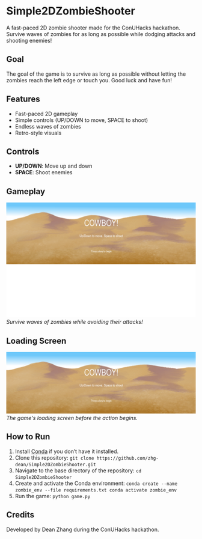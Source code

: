# Simple2DZombieShooter
A fast-paced 2D zombie shooter made for the ConUHacks hackathon. Survive waves of zombies for as long as possible while dodging attacks and shooting enemies!

## Goal
The goal of the game is to survive as long as possible without letting the zombies reach the left edge or touch you. 
Good luck and have fun!

## Features
- Fast-paced 2D gameplay
- Simple controls (UP/DOWN to move, SPACE to shoot)
- Endless waves of zombies
- Retro-style visuals

## Controls
- **UP/DOWN**: Move up and down
- **SPACE**: Shoot enemies

## Gameplay
![Gameplay Screenshot](./doc/game.png)
*Survive waves of zombies while avoiding their attacks!*

## Loading Screen
![Loading Screen](./doc/LoadingScreen.PNG)
*The game's loading screen before the action begins.*

## How to Run
1. Install [Conda](https://docs.conda.io/en/latest/miniconda.html) if you don’t have it installed.
2. Clone this repository: `git clone https://github.com/zhg-dean/Simple2DZombieShooter.git`
3. Navigate to the base directory of the repository: `cd Simple2DZombieShooter`
4. Create and activate the Conda environment: `conda create --name zombie_env --file requirements.txt conda activate zombie_env`
5. Run the game: `python game.py` 

## Credits
Developed by Dean Zhang during the ConUHacks hackathon.
